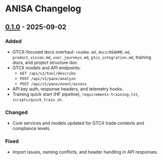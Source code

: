 # ANISA Changelog

## [0.1.0] - 2025-09-02
### Added
- GTCX-focused docs overhaul: `readme.md`, `docs/README.md`, `product_vision.md`, `user_journeys.md`, `gtcx_integration.md`, training docs, and project structure doc.
- GTCX models and API endpoints:
  - `GET /api/v1/tool/describe`
  - `POST /api/v1/panx/analyze`
  - `POST /api/v1/panx/event/assess`
- API key auth, response headers, and telemetry hooks.
- Training quick start (HF pipeline), `requirements-training.txt`, `scripts/quick_train.sh`.

### Changed
- Core services and models updated for GTCX trade contexts and compliance levels.

### Fixed
- Import issues, naming conflicts, and header handling in API responses.

[0.1.0]: https://github.com/gtcx-protocol/gtcx-ecosystem-anisa

